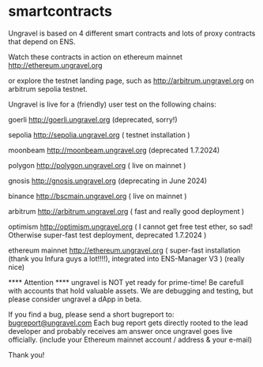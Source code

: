 # smartcontracts
Ungravel is based on 4 different smart contracts and lots of proxy contracts that depend on ENS.

Watch these contracts in action on ethereum mainnet  http://ethereum.ungravel.org

or explore the testnet landing page, such as http://arbitrum.ungravel.org on arbitrum sepolia testnet.



Ungravel is live for a (friendly) user test on the following chains:

goerli            http://goerli.ungravel.org          (deprecated, sorry!)

sepolia           http://sepolia.ungravel.org         ( testnet installation )

moonbeam          http://moonbeam.ungravel.org        (deprecated 1.7.2024)

polygon           http://polygon.ungravel.org         ( live on mainnet )

gnosis            http://gnosis.ungravel.org          (deprecating in June 2024)

binance           http://bscmain.ungravel.org         ( live on mainnet )

arbitrum          http://arbitrum.ungravel.org        ( fast and really good deployment )

optimism          http://optimism.ungravel.org        ( I cannot get free test ether, so sad! Otherwise super-fast test deployment, deprecated 1.7.2024 )

ethereum mainnet  http://ethereum.ungravel.org        ( super-fast installation (thank you Infura guys a lot!!!!), integrated into ENS-Manager V3 ) (really nice)


**** Attention ****
ungravel is NOT yet ready for prime-time! Be carefull with accounts that hold valuable assets. We are debugging and testing, but please consider ungravel a dApp in beta.


If you find a bug, please send a short bugreport to: bugreport@ungravel.com
Each bug report gets directly rooted to the lead developer and probably receives am answer once ungravel goes live officially. (include your Ethereum mainnet account / address & your e-mail)

Thank you!
